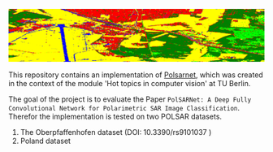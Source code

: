 ![Oberpfaffenhofen prediction](https://raw.githubusercontent.com/lowlorenz/Polsarnet/main/ressources/oph_prediction.png)

This repository contains an implementation of [Polsarnet](https://ieeexplore.ieee.org/abstract/document/8936481), which was created in the context of the module 'Hot topics in computer vision' at TU Berlin.

The goal of the project is to evaluate the Paper `PolSARNet: A Deep Fully Convolutional Network for Polarimetric SAR Image Classification`. Therefor the implementation is tested on two POLSAR datasets.

1. The Oberpfaffenhofen dataset (DOI: 10.3390/rs9101037 )
2. Poland dataset

